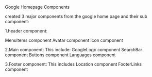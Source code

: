 Google Homepage Components

created 3 major components from the google home page and their sub component:

1.header component:

MenuItems component
Avatar component
Icon component

2.Main component: 
This include:
GoogleLogo component
SearchBar component
Buttons component
Languages component

3.Footer component: 
This includes
Location component
FooterLinks component

